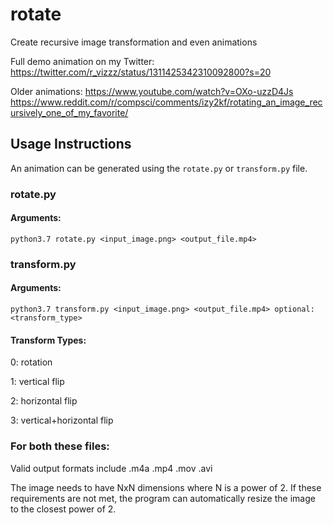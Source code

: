 
# rotate
Create recursive image transformation and even animations

Full demo animation on my Twitter:
https://twitter.com/r_vizzz/status/1311425342310092800?s=20

  

Older animations:
https://www.youtube.com/watch?v=OXo-uzzD4Js
https://www.reddit.com/r/compsci/comments/izy2kf/rotating_an_image_recursively_one_of_my_favorite/

  

## Usage Instructions

An animation can be generated using the `rotate.py` or `transform.py` file.

### rotate&#46;py

#### Arguments:

`python3.7 rotate.py <input_image.png> <output_file.mp4>`

### transform&#46;py

#### Arguments:

`python3.7 transform.py <input_image.png> <output_file.mp4> optional: <transform_type>`

#### Transform Types:

0: rotation

1: vertical flip

2: horizontal flip

3: vertical+horizontal flip

### For both these files:

Valid output formats include .m4a .mp4 .mov .avi

The image needs to have NxN dimensions where N is a power of 2. If these requirements are not met, the program can automatically resize the image to the closest power of 2.
